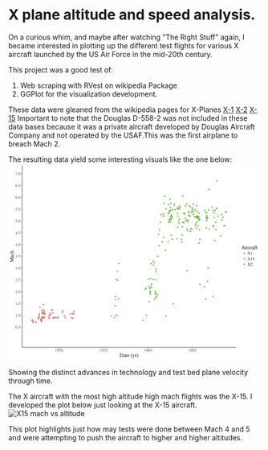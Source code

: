# X plane altitude and speed analysis.

On a curious whim, and maybe after watching "The Right Stuff" again, I became interested in plotting up the different test flights for various X aircraft launched by the US Air Force in the mid-20th century.

This project was a good test of:
1. Web scraping with RVest on wikipedia Package
2. GGPlot for the visualization development.


These data were gleaned from the wikipedia pages for X-Planes
[X-1](https://en.wikipedia.org/wiki/List_of_X-1_flights)
[X-2](https://en.wikipedia.org/wiki/List_of_X-2_flights)
[X-15](https://en.wikipedia.org/wiki/List_of_X-15_flights)
Important to note that the Douglas D-558-2 was not included in these data bases because it was a private aircraft developed by Douglas Aircraft Company and not operated by the USAF.This was the first airplane to breach Mach 2.

The resulting data yield some interesting visuals like the one below:
![Mach v year by plane](Mach_v_Year.jpg)

Showing the distinct advances in technology and test bed plane velocity through time.

The X aircraft with the most high altitude high mach flights was the X-15. I developed the plot below just looking at the X-15 aircraft.
![X15 mach vs altitude](X-15_mach_v_altitude.jpg)

This plot highlights just how may tests were done between Mach 4 and 5 and were attempting to push the aircraft to higher and higher altitudes.
